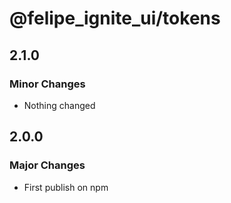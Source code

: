# @felipe_ignite_ui/tokens

## 2.1.0

### Minor Changes

- Nothing changed

## 2.0.0

### Major Changes

- First publish on npm
